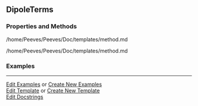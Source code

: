 ## <a id="Psience.VPT2.Terms.DipoleTerms">DipoleTerms</a>


### Properties and Methods
/home/Peeves/Peeves/Doc/templates/method.md

/home/Peeves/Peeves/Doc/templates/method.md

### Examples


___

[Edit Examples](https://github.com/McCoyGroup/Psience/edit/edit/ci/examples/ci/docs/Psience/VPT2/Terms/DipoleTerms.md) or 
[Create New Examples](https://github.com/McCoyGroup/Psience/new/edit/?filename=ci/examples/ci/docs/Psience/VPT2/Terms/DipoleTerms.md) <br/>
[Edit Template](https://github.com/McCoyGroup/Psience/edit/edit/ci/docs/ci/docs/Psience/VPT2/Terms/DipoleTerms.md) or 
[Create New Template](https://github.com/McCoyGroup/Psience/new/edit/?filename=ci/docs/templates/ci/docs/Psience/VPT2/Terms/DipoleTerms.md) <br/>
[Edit Docstrings](https://github.com/McCoyGroup/Psience/edit/edit/Psience/VPT2/Terms.py?message=Update%20Docs)